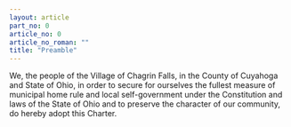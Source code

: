 ```yaml
---
layout: article
part_no: 0
article_no: 0
article_no_roman: ""
title: "Preamble"
---
```


<div></div>

We, the people of the Village of Chagrin Falls, in the County of Cuyahoga and
State of Ohio, in order to secure for ourselves the fullest measure of municipal
home rule and local self-government under the Constitution and laws of the State
of Ohio and to preserve the character of our community, do hereby adopt this
Charter.
